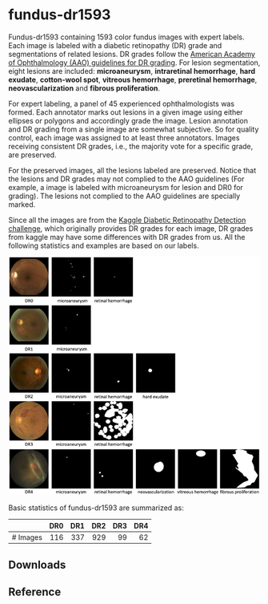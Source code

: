 # fundus-dr1593

Fundus-dr1593 containing 1593 color fundus images with expert labels. 
Each image is labeled with a diabetic retinopathy (DR) grade and segmentations of related lesions.
DR grades follow the [American Academy of Ophthalmology (AAO) guidelines for DR grading](https://www.aao.org/preferred-practice-pattern/diabetic-retinopathy-ppp-updated-2017).
For lesion segmentation, eight lesions are included: **microaneurysm**, **intraretinal hemorrhage**, **hard exudate**, **cotton-wool spot**, **vitreous hemorrhage**, **preretinal hemorrhage**, **neovascularization** and **fibrous proliferation**.

For expert labeling, a panel of 45 experienced ophthalmologists was formed. Each annotator marks out lesions in a given 
image using either ellipses or polygons and accordingly grade the image. Lesion annotation and DR grading from a single 
image are somewhat subjective. So for quality control, each image was assigned to at least three annotators. 
Images receiving consistent DR grades, i.e., the majority vote for a specific grade, are preserved.

For the preserved images, all the lesions labeled are preserved. Notice that the lesions and DR grades may not complied to the AAO guidelines (For example, a image is labeled with microaneurysm for lesion and DR0 for grading). The lesions not complied to the AAO guidelines are specially marked. 

Since all the images are from the [Kaggle Diabetic Retinopathy Detection challenge](https://www.kaggle.com/c/diabetic-retinopathy-detection), which originally provides DR grades for each image, DR grades from kaggle may have some differences with DR grades from us.
All the following statistics and examples are based on our labels.

![examples](examples.png)

Basic statistics of fundus-dr1593 are summarized as:

| | DR0 | DR1 | DR2 | DR3 |DR4 |
| :--   | --: | --:  | --:  | --:  | --:  |
| # Images | 116 | 337 | 929 | 99 | 62 |

## Downloads


## Reference

